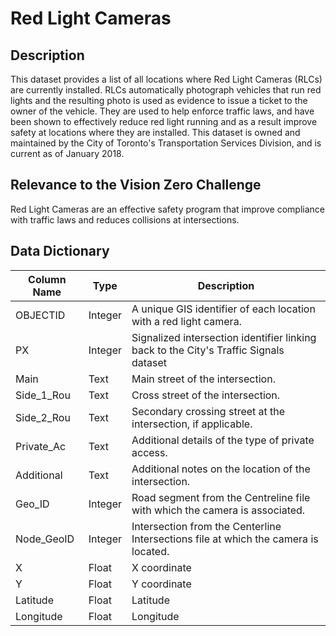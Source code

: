 # Red Light Cameras

## Description
This dataset provides a list of all locations where Red Light Cameras (RLCs) are currently installed. RLCs automatically photograph vehicles that run red lights and the resulting photo is used as evidence to issue a ticket to the owner of the vehicle. They are used to help enforce traffic laws, and have been shown to effectively reduce red light running and as a result improve safety at locations where they are installed. This dataset is owned and maintained by the City of Toronto's Transportation Services Division, and is current as of January 2018. 

## Relevance to the Vision Zero Challenge
Red Light Cameras are an effective safety program that improve compliance with traffic laws and reduces collisions at intersections.

## Data Dictionary

|Column Name|Type|Description|
|-----|-----|-----|
OBJECTID|Integer|A unique GIS identifier of each location with a red light camera.
PX|Integer|Signalized intersection identifier linking back to the City's Traffic Signals dataset
Main|Text|Main street of the intersection.
Side_1_Rou|Text|Cross street of the intersection.
Side_2_Rou|Text|Secondary crossing street at the intersection, if applicable.
Private_Ac|Text|Additional details of the type of private access.
Additional|Text|Additional notes on the location of the intersection.
Geo_ID|Integer|Road segment from the Centreline file with which the camera is associated.
Node_GeoID|Integer|Intersection from the Centerline Intersections file at which the camera is located.
X|Float|X coordinate
Y|Float|Y coordinate
Latitude|Float|Latitude
Longitude|Float|Longitude
